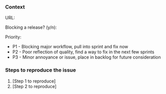 ### Context

URL: 

Blocking a release? (y/n): 

Priority: 

- P1 - Blocking major workflow, pull into sprint and fix now
- P2 - Poor reflection of quality, find a way to fix in the next few sprints
- P3 - Minor annoyance or issue, place in backlog for future consideration


### Steps to reproduce the issue

1. [Step 1 to reproduce]
2. [Step 2 to reproduce]

